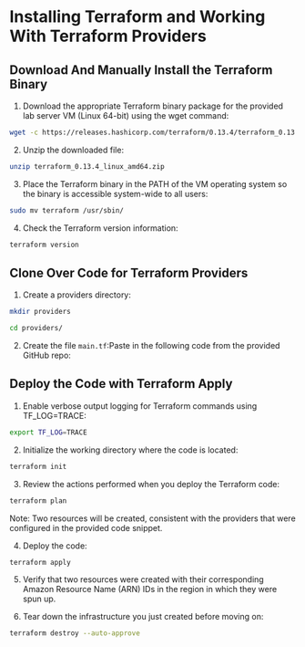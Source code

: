 # Installing Terraform and Working With Terraform Providers
## Download And Manually Install the Terraform Binary
1. Download the appropriate Terraform binary package for the provided lab server VM (Linux 64-bit) using the wget command:
```bash
wget -c https://releases.hashicorp.com/terraform/0.13.4/terraform_0.13.4_linux_amd64.zip
```
2. Unzip the downloaded file:
```bash
unzip terraform_0.13.4_linux_amd64.zip
```
3. Place the Terraform binary in the PATH of the VM operating system so the binary is accessible system-wide to all users:
```bash
sudo mv terraform /usr/sbin/
```
4. Check the Terraform version information:
```bash
terraform version
```

## Clone Over Code for Terraform Providers
1. Create a providers directory:
```bash
mkdir providers

cd providers/
```
2. Create the file `main.tf`:Paste in the following code from the provided GitHub repo:

## Deploy the Code with Terraform Apply
1. Enable verbose output logging for Terraform commands using TF_LOG=TRACE:
```bash
export TF_LOG=TRACE
```
2. Initialize the working directory where the code is located:
```bash
terraform init
```
3. Review the actions performed when you deploy the Terraform code:
```bash
terraform plan
```
Note: Two resources will be created, consistent with the providers that were configured in the provided code snippet.

4. Deploy the code:
```bash
terraform apply
```
5. Verify that two resources were created with their corresponding Amazon Resource Name (ARN) IDs in the region in which they were spun up.

6. Tear down the infrastructure you just created before moving on:
```bash
terraform destroy --auto-approve
```